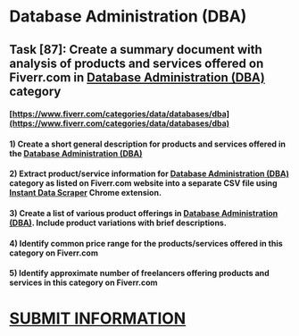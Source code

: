 # Database Administration (DBA)
## Task [87]: Create a summary document with analysis of products and services offered on Fiverr.com in [Database Administration (DBA)](https://www.fiverr.com/categories/data/databases/dba) category
#### [https://www.fiverr.com/categories/data/databases/dba](https://www.fiverr.com/categories/data/databases/dba)
#### 1) Create a short general description for products and services offered in the [Database Administration (DBA)](https://www.fiverr.com/categories/data/databases/dba)
#### 2) Extract product/service information for [Database Administration (DBA)](https://www.fiverr.com/categories/data/databases/dba) category as listed on Fiverr.com website into a separate CSV file using [Instant Data Scraper](https://chrome.google.com/webstore/detail/instant-data-scraper/ofaokhiedipichpaobibbnahnkdoiiah) Chrome extension.
#### 3) Create a list of various product offerings in [Database Administration (DBA)](https://www.fiverr.com/categories/data/databases/dba). Include product variations with brief descriptions.
#### 4) Identify common price range for the products/services offered in this category on Fiverr.com
#### 5) Identify approximate number of freelancers offering products and services in this category on Fiverr.com

# [SUBMIT INFORMATION](https://forms.office.com/r/8AEKjkLxKG)
